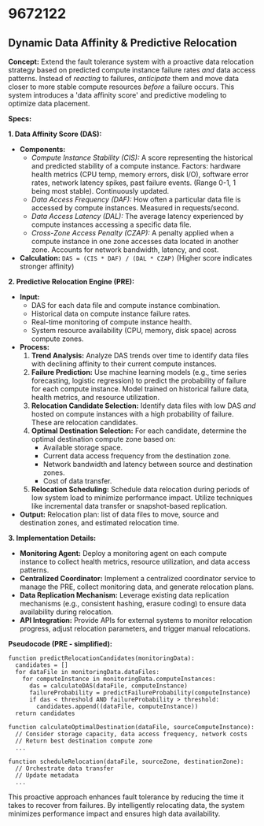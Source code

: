 # 9672122

## Dynamic Data Affinity & Predictive Relocation

**Concept:** Extend the fault tolerance system with a proactive data relocation strategy based on predicted compute instance failure rates *and* data access patterns. Instead of *reacting* to failures, *anticipate* them and move data closer to more stable compute resources *before* a failure occurs. This system introduces a 'data affinity score' and predictive modeling to optimize data placement.

**Specs:**

**1. Data Affinity Score (DAS):**

*   **Components:**
    *   *Compute Instance Stability (CIS):*  A score representing the historical and predicted stability of a compute instance.  Factors: hardware health metrics (CPU temp, memory errors, disk I/O), software error rates, network latency spikes, past failure events.  (Range 0-1, 1 being most stable).  Continuously updated.
    *   *Data Access Frequency (DAF):* How often a particular data file is accessed by compute instances.  Measured in requests/second.
    *   *Data Access Latency (DAL):* The average latency experienced by compute instances accessing a specific data file.
    *   *Cross-Zone Access Penalty (CZAP):*  A penalty applied when a compute instance in one zone accesses data located in another zone. Accounts for network bandwidth, latency, and cost.
*   **Calculation:**
    `DAS = (CIS * DAF) / (DAL * CZAP)`  (Higher score indicates stronger affinity)

**2. Predictive Relocation Engine (PRE):**

*   **Input:**
    *   DAS for each data file and compute instance combination.
    *   Historical data on compute instance failure rates.
    *   Real-time monitoring of compute instance health.
    *   System resource availability (CPU, memory, disk space) across compute zones.
*   **Process:**
    1.  **Trend Analysis:** Analyze DAS trends over time to identify data files with declining affinity to their current compute instances.
    2.  **Failure Prediction:** Use machine learning models (e.g., time series forecasting, logistic regression) to predict the probability of failure for each compute instance.  Model trained on historical failure data, health metrics, and resource utilization.
    3.  **Relocation Candidate Selection:** Identify data files with low DAS *and* hosted on compute instances with a high probability of failure. These are relocation candidates.
    4.  **Optimal Destination Selection:**  For each candidate, determine the optimal destination compute zone based on:
        *   Available storage space.
        *   Current data access frequency from the destination zone.
        *   Network bandwidth and latency between source and destination zones.
        *   Cost of data transfer.
    5.  **Relocation Scheduling:**  Schedule data relocation during periods of low system load to minimize performance impact. Utilize techniques like incremental data transfer or snapshot-based replication.
*   **Output:** Relocation plan: list of data files to move, source and destination zones, and estimated relocation time.

**3. Implementation Details:**

*   **Monitoring Agent:** Deploy a monitoring agent on each compute instance to collect health metrics, resource utilization, and data access patterns.
*   **Centralized Coordinator:** Implement a centralized coordinator service to manage the PRE, collect monitoring data, and generate relocation plans.
*   **Data Replication Mechanism:** Leverage existing data replication mechanisms (e.g., consistent hashing, erasure coding) to ensure data availability during relocation.
*   **API Integration:** Provide APIs for external systems to monitor relocation progress, adjust relocation parameters, and trigger manual relocations.

**Pseudocode (PRE - simplified):**

```
function predictRelocationCandidates(monitoringData):
  candidates = []
  for dataFile in monitoringData.dataFiles:
    for computeInstance in monitoringData.computeInstances:
      das = calculateDAS(dataFile, computeInstance)
      failureProbability = predictFailureProbability(computeInstance)
      if das < threshold AND failureProbability > threshold:
        candidates.append((dataFile, computeInstance))
  return candidates

function calculateOptimalDestination(dataFile, sourceComputeInstance):
  // Consider storage capacity, data access frequency, network costs
  // Return best destination compute zone
  ...

function scheduleRelocation(dataFile, sourceZone, destinationZone):
  // Orchestrate data transfer
  // Update metadata
  ...
```

This proactive approach enhances fault tolerance by reducing the time it takes to recover from failures. By intelligently relocating data, the system minimizes performance impact and ensures high data availability.